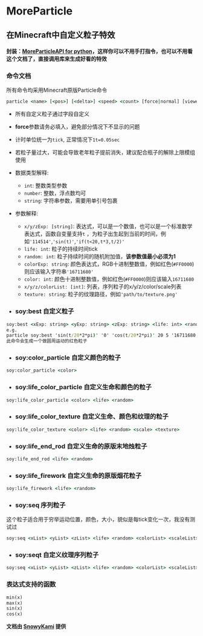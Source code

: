 # MoreParticle

## 在Minecraft中自定义粒子特效

#### 封装：[MoreParticleAPI for python]()，这样你可以不用手打指令，也可以不用看这个文档了，直接调用库来生成好看的特效

### 命令文档

所有命令均采用Minecraft原版Particle命令

```cmd
particle <name> [<pos>] [<delta>] <speed> <count> [force|normal] [viewers] [tag]
```

- 所有自定义粒子通过<name>字段自定义
- **force**参数请务必填入，避免部分情况下不显示的问题
- 计时单位统一为`tick`, 正常情况下`1t=0.05sec`
- 若粒子量过大，可能会导致老年粒子提前消失，建议配合瓶子的解除上限模组使用

- 数据类型解释:
    - `int`: 整数类型参数
    - `number`: 整数，浮点数均可
    - `string`: 字符串参数，需要用单引号包裹

- 参数解释:
    - `x/y/zExp: [string]`: 表达式，可以是一个数值，也可以是一个标准数学表达式，函数自变量支持`t`
      ，为粒子出生起到当前的时间，例如`'114514'`,`'sin(t)'`,`'if(t<20,t*3,t/2)'`
    - `life: int`: 粒子的持续时间tick
    - `random: int`: 粒子持续时间的随机附加值，**该参数值最小必须为1**
    - `colorExp: string`: 颜色表达式，RGB十进制整数值，例如红色(`#FF0000`)则应该输入字符串`'16711680'`
    - `color: int`: 颜色十进制整数值，例如红色(`#FF0000`)则应该输入`16711680`
    - `x/y/z/colorList: [int]`: 列表，序列粒子的x/y/z/color/scale列表
    - `texture: string`: 粒子的纹理路径，例如`'path/to/texture.png'`

- ### **soy:best** 自定义粒子

```cmd
soy:best <xExp: string> <yExp: string> <zExp: string> <life: int> <random: int> <colorExp: string>
e.g.
particle soy:best 'sin(t/20*2*pi)' '0' 'cos(t/20*2*pi)' 20 5 '16711680' ~ ~1 ~ 0 0 0 0 1 force @a
此命令会生成一个做圆周运动的红色粒子
```

- ### **soy:color_particle** 自定义颜色的粒子

```cmd
soy:color_particle <color>
```

- ### **soy:life_color_particle** 自定义生命和颜色的粒子

```cmd
soy:life_color_particle <color> <life> <random>
```

- ### **soy:life_color_texture** 自定义生命、颜色和纹理的粒子

```cmd
soy:life_color_texture <color> <life> <random> <scale> <texture>
```

- ### **soy:life_end_rod** 自定义生命的原版末地烛粒子

```cmd
soy:life_end_rod <life> <random>
```

- ### **soy:life_firework** 自定义生命的原版烟花粒子

```cmd
soy:life_firework <life> <random>
```

- ### **soy:seq** 序列粒子
这个粒子适合用于穷举运动位置，颜色，大小，貌似是每tick变化一次，我没有测试过
```cmd
soy:seq <xList> <yList> <zList> <life> <random> <colorList> <scaleList>
```

- ### **soy:seqt** 自定义纹理序列粒子
```cmd
soy:seq <xList> <yList> <zList> <life> <random> <colorList> <scaleList> <texture>
```

### 表达式支持的函数
```cmd
min(x)
max(x)
sin(x)
cos(x)
```
**文档由 [SnowyKami](https://github.com/snowykami) 提供**